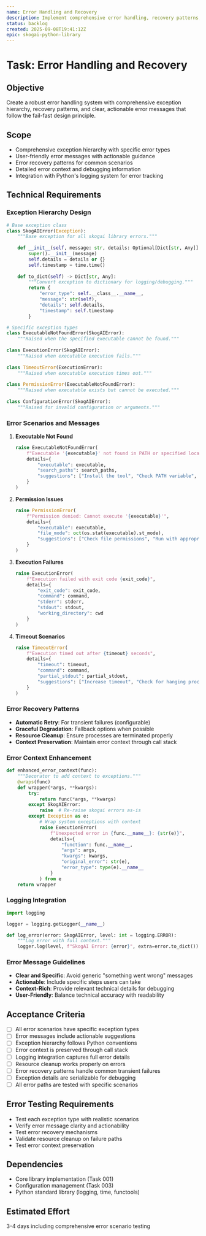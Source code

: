 ```yaml
---
name: Error Handling and Recovery
description: Implement comprehensive error handling, recovery patterns, and user-friendly error messages
status: backlog
created: 2025-09-08T19:41:12Z
epic: skogai-python-library
---
```


# Task: Error Handling and Recovery

## Objective
Create a robust error handling system with comprehensive exception hierarchy, recovery patterns, and clear, actionable error messages that follow the fail-fast design principle.

## Scope
- Comprehensive exception hierarchy with specific error types
- User-friendly error messages with actionable guidance
- Error recovery patterns for common scenarios
- Detailed error context and debugging information
- Integration with Python's logging system for error tracking

## Technical Requirements

### Exception Hierarchy Design
```python
# Base exception class
class SkogAIError(Exception):
    """Base exception for all skogai library errors."""
    
    def __init__(self, message: str, details: Optional[Dict[str, Any]] = None):
        super().__init__(message)
        self.details = details or {}
        self.timestamp = time.time()
    
    def to_dict(self) -> Dict[str, Any]:
        """Convert exception to dictionary for logging/debugging."""
        return {
            "error_type": self.__class__.__name__,
            "message": str(self),
            "details": self.details,
            "timestamp": self.timestamp
        }

# Specific exception types
class ExecutableNotFoundError(SkogAIError):
    """Raised when the specified executable cannot be found."""
    
class ExecutionError(SkogAIError):
    """Raised when executable execution fails."""
    
class TimeoutError(ExecutionError):
    """Raised when executable execution times out."""
    
class PermissionError(ExecutableNotFoundError):
    """Raised when executable exists but cannot be executed."""
    
class ConfigurationError(SkogAIError):
    """Raised for invalid configuration or arguments."""
```

### Error Scenarios and Messages
1. **Executable Not Found**
   ```python
   raise ExecutableNotFoundError(
       f"Executable '{executable}' not found in PATH or specified location",
       details={
           "executable": executable,
           "search_paths": search_paths,
           "suggestions": ["Install the tool", "Check PATH variable", "Use absolute path"]
       }
   )
   ```

2. **Permission Issues**
   ```python
   raise PermissionError(
       f"Permission denied: Cannot execute '{executable}'",
       details={
           "executable": executable,
           "file_mode": oct(os.stat(executable).st_mode),
           "suggestions": ["Check file permissions", "Run with appropriate privileges"]
       }
   )
   ```

3. **Execution Failures**
   ```python
   raise ExecutionError(
       f"Execution failed with exit code {exit_code}",
       details={
           "exit_code": exit_code,
           "command": command,
           "stderr": stderr,
           "stdout": stdout,
           "working_directory": cwd
       }
   )
   ```

4. **Timeout Scenarios**
   ```python
   raise TimeoutError(
       f"Execution timed out after {timeout} seconds",
       details={
           "timeout": timeout,
           "command": command,
           "partial_stdout": partial_stdout,
           "suggestions": ["Increase timeout", "Check for hanging processes"]
       }
   )
   ```

### Error Recovery Patterns
- **Automatic Retry**: For transient failures (configurable)
- **Graceful Degradation**: Fallback options when possible
- **Resource Cleanup**: Ensure processes are terminated properly
- **Context Preservation**: Maintain error context through call stack

### Error Context Enhancement
```python
def enhanced_error_context(func):
    """Decorator to add context to exceptions."""
    @wraps(func)
    def wrapper(*args, **kwargs):
        try:
            return func(*args, **kwargs)
        except SkogAIError:
            raise  # Re-raise skogai errors as-is
        except Exception as e:
            # Wrap system exceptions with context
            raise ExecutionError(
                f"Unexpected error in {func.__name__}: {str(e)}",
                details={
                    "function": func.__name__,
                    "args": args,
                    "kwargs": kwargs,
                    "original_error": str(e),
                    "error_type": type(e).__name__
                }
            ) from e
    return wrapper
```

### Logging Integration
```python
import logging

logger = logging.getLogger(__name__)

def log_error(error: SkogAIError, level: int = logging.ERROR):
    """Log error with full context."""
    logger.log(level, f"SkogAI Error: {error}", extra=error.to_dict())
```

### Error Message Guidelines
- **Clear and Specific**: Avoid generic "something went wrong" messages
- **Actionable**: Include specific steps users can take
- **Context-Rich**: Provide relevant technical details for debugging
- **User-Friendly**: Balance technical accuracy with readability

## Acceptance Criteria
- [ ] All error scenarios have specific exception types
- [ ] Error messages include actionable suggestions
- [ ] Exception hierarchy follows Python conventions
- [ ] Error context is preserved through call stack
- [ ] Logging integration captures full error details
- [ ] Resource cleanup works properly on errors
- [ ] Error recovery patterns handle common transient failures
- [ ] Exception details are serializable for debugging
- [ ] All error paths are tested with specific scenarios

## Error Testing Requirements
- Test each exception type with realistic scenarios
- Verify error message clarity and actionability
- Test error recovery mechanisms
- Validate resource cleanup on failure paths
- Test error context preservation

## Dependencies
- Core library implementation (Task 001)
- Configuration management (Task 003)
- Python standard library (logging, time, functools)

## Estimated Effort
3-4 days including comprehensive error scenario testing